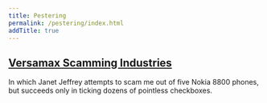 ```yaml
---
title: Pestering
permalink: /pestering/index.html
addTitle: true
---
```


## [Versamax Scamming Industries](versamax)

In which Janet Jeffrey attempts to scam me out of five Nokia 8800 phones, but succeeds only in ticking dozens of pointless checkboxes.
